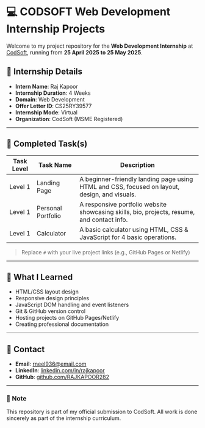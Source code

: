 # 💻 CODSOFT Web Development Internship Projects

Welcome to my project repository for the **Web Development Internship** at [CodSoft](https://www.codsoft.in), running from **25 April 2025 to 25 May 2025**.

## 📜 Internship Details

- **Intern Name**: Raj Kapoor
- **Internship Duration**: 4 Weeks
- **Domain**: Web Development
- **Offer Letter ID**: CS25RY39577
- **Internship Mode**: Virtual
- **Organization**: CodSoft (MSME Registered)

---

## 📌 Completed Task(s)

| Task Level | Task Name        | Description                                                                                  |
|------------|------------------|----------------------------------------------------------------------------------------------|
| Level 1    | Landing Page     | A beginner-friendly landing page using HTML and CSS, focused on layout, design, and visuals.|
| Level 1    | Personal Portfolio| A responsive portfolio website showcasing skills, bio, projects, resume, and contact info.  |
| Level 1    | Calculator        | A basic calculator using HTML, CSS & JavaScript for 4 basic operations.                    |
> Replace `#` with your live project links (e.g., GitHub Pages or Netlify)

---

## 🧠 What I Learned

- HTML/CSS layout design
- Responsive design principles
- JavaScript DOM handling and event listeners
- Git & GitHub version control
- Hosting projects on GitHub Pages/Netlify
- Creating professional documentation

---




## 📝 Contact

- **Email**: rneel936@email.com
- **LinkedIn**: [linkedin.com/in/rajkapoor]([https://linkedin.com/in/rajkapoor](https://www.linkedin.com/in/raj-kapoor-66k42/))
- **GitHub**: [github.com/RAJKAPOOR282](https://github.com/RAJKAPOOR282)

---

### 📌 Note

This repository is part of my official submission to CodSoft. All work is done sincerely as part of the internship curriculum.
